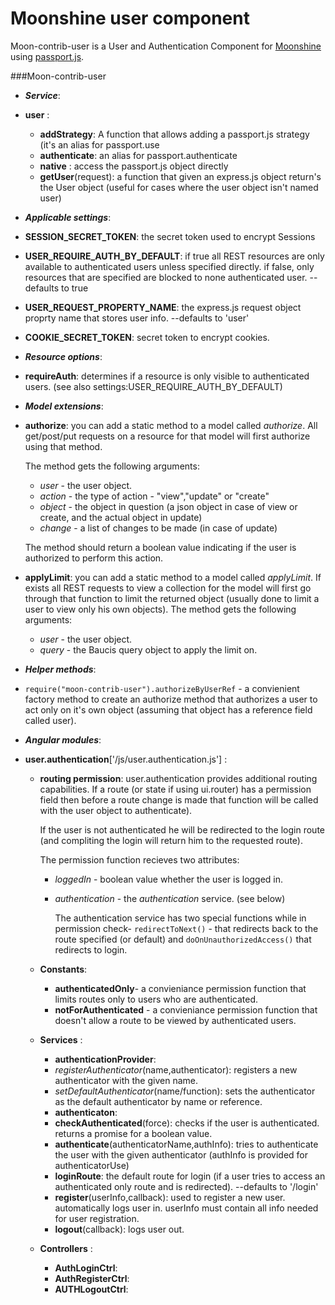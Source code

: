 Moonshine user component
====================

Moon-contrib-user is a User and Authentication Component for [Moonshine](https://github.com/Illniyar/moonshine) using [passport.js](http://passportjs.org/).

###Moon-contrib-user
* __*Service*__:
 * __user__ : 
     * __addStrategy__: A function that allows adding a passport.js strategy (it's an alias for passport.use
     * __authenticate__: an alias for passport.authenticate
     * __native__ :  access the passport.js object directly
     * __getUser__(request): a function that given an express.js object return's the User object (useful for cases where the user object isn't named user)


* __*Applicable settings*__:
 * __SESSION_SECRET_TOKEN__: the secret token used to encrypt Sessions
 * __USER_REQUIRE_AUTH_BY_DEFAULT__: if true all REST resources are only available to authenticated users unless specified directly. if false, only resources that are specified are blocked to none authenticated user.
--defaults to true
 * __USER_REQUEST_PROPERTY_NAME__: the express.js request object proprty name that stores user info. --defaults to 'user'
 * __COOKIE_SECRET_TOKEN__: secret token to encrypt cookies.


* __*Resource options*__:
 * __requireAuth__: determines if a resource is only visible to authenticated users. (see also settings:USER_REQUIRE_AUTH_BY_DEFAULT)


* __*Model extensions*__:
 * __authorize__: you can add a static method to a model called _authorize_. All get/post/put requests on a resource for that model will first authorize using that method. 

   The method gets the following arguments:
    * _user_ - the user object.
    * _action_ - the type of action - "view","update" or "create"
    * _object_ - the object in question (a json object in case of view or create, and the actual object in update)
    * _change_ - a list of changes to be made (in case of update)
    
   The method should return a boolean value indicating if the user is authorized to perform this action.
 * __applyLimit__: you can add a static method to a model called _applyLimit_. If exists all REST requests to view a collection for the model will first go through that function to limit the returned object (usually done to limit a user to view only his own objects). 
   The method gets the following arguments:
    * _user_ - the user object.
    * _query_ - the Baucis query object to apply the limit on.


* __*Helper methods*__:
 * `require("moon-contrib-user").authorizeByUserRef` - a convienient factory method to create an authorize method that authorizes a user to act only on it's own object (assuming that object has a reference field called user).


* __*Angular modules*__:
 * __user.authentication__['/js/user.authentication.js'] : 
   * __routing permission__: user.authentication provides additional routing capabilities. If a route (or state if using ui.router) has a permission field then before a route change is made that function will be called with the user object to authenticate).
   
     If the user is not authenticated he will be redirected to the login route (and compliting the login will return him to the requested route).

     The permission function recieves two attributes:
      * _loggedIn_ - boolean value whether the user is logged in.
      * _authentication_ - the _authentication_ service. (see below)
        
        The authentication service has two special functions while in permission check- `redirectToNext()` - that redirects back to the route specified (or default) and `doOnUnauthorizedAccess()` that redirects to login.

    * __Constants__:
      * __authenticatedOnly__- a convieniance permission function that limits routes only to users who are authenticated.
      * __notForAuthenticated__ - a convieniance permission function that doesn't allow a route to be viewed by authenticated users.
     
    * __Services__ :
      * __authenticationProvider__:
       * _registerAuthenticator_(name,authenticator): registers a new authenticator with the given name.
       * _setDefaultAuthenticator_(name/function): sets the authenticator as the default authenticator by name or reference.
      * __authenticaton__:
       * __checkAuthenticated__(force): checks if the user is authenticated. returns a promise for a boolean value.
       * __authenticate__(authenticatorName,authInfo): tries to authenticate the user with the given authenticator (authInfo is provided for authenticatorUse)
       * __loginRoute__: the default route for login (if a user tries to access an authenticated only route and is redirected). --defaults to '/login'
       * __register__(userInfo,callback): used to register a new user. automatically logs user in.  userInfo must contain all info needed for user registration.
       * __logout__(callback): logs user out.
    * __Controllers__ :
      * __AuthLoginCtrl__:   
      * __AuthRegisterCtrl__:
      * __AUTHLogoutCtrl__:
    
